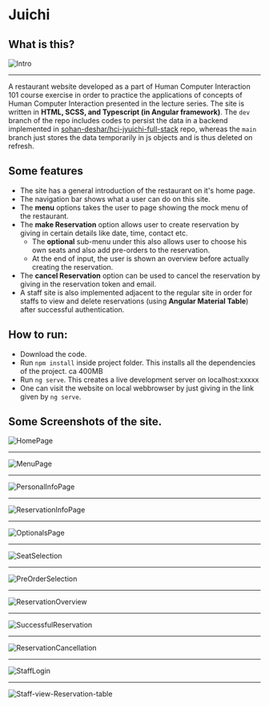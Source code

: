 # Juichi
## What is this?
![Intro](Screenshots/LandingPage.png)
___
A restaurant website developed as a part of Human Computer Interaction 101 course exercise in order to practice the applications of concepts of Human Computer Interaction presented in the lecture series. The site is written in **HTML, SCSS, and Typescript (in Angular framework)**. The `dev` branch of the repo includes codes to persist the data in a backend implemented in [sohan-deshar/hci-jyuichi-full-stack](https://github.com/sohan-deshar/hci-jyuichi-full-stack) repo, whereas the `main` branch just stores the data temporarily in js objects and is thus deleted on refresh.

## Some features
- The site has a general introduction of the restaurant on it's home page. 
- The navigation bar shows what a user can do on this site. 
- The **menu** options takes the user to page showing the mock menu of the restaurant. 
- The **make Reservation** option allows user to create reservation by giving in certain details like date, time, contact etc. 
  - The **optional** sub-menu under this also allows user to choose his own seats and also add pre-orders to the reservation.
  - At the end of input, the user is shown an overview before actually creating the reservation.
- The **cancel Reservation** option can be used to cancel the reservation by giving in the reservation token and email.
- A staff site is also implemented adjacent to the regular site in order for staffs to view and delete reservations (using **Angular Material Table**) after successful authentication.

## How to run:
- Download the code.
- Run `npm install` inside project folder. This installs all the dependencies of the project. ca 400MB
- Run `ng serve`. This creates a live development server on localhost:xxxxx
- One can visit the website on local webbrowser by just giving in the link given by `ng serve`.

## Some Screenshots of the site.
![HomePage](Screenshots/HomePage.png)
___
![MenuPage](Screenshots/MenuPage.png)
___
![PersonalInfoPage](Screenshots/PersonalInfo.png)
___
![ReservationInfoPage](Screenshots/ReservationInfo.png)
___
![OptionalsPage](Screenshots/Optionals.png)
___
![SeatSelection](Screenshots/SeatSelection.png)
___
![PreOrderSelection](Screenshots/PreOrderMenu.png)
___
![ReservationOverview](Screenshots/ReservationOverview.png)
___
![SuccessfulReservation](Screenshots/Successful-Reservation.png)
___
![ReservationCancellation](Screenshots/ReservationCancellation.png)
___
![StaffLogin](Screenshots/StaffLogin.png)
___
![Staff-view-Reservation-table](Screenshots/StaffsReservationTable.png)


